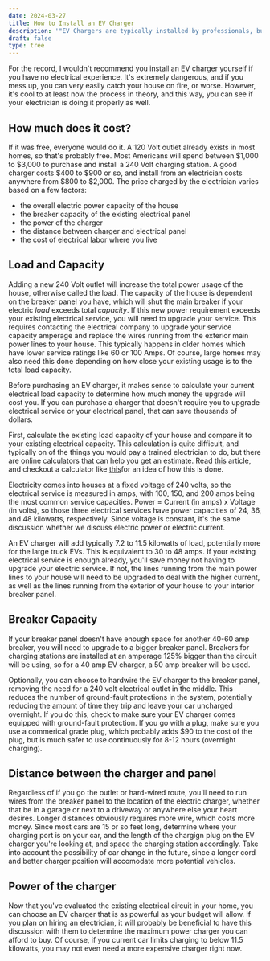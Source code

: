 ```yaml
---
date: 2024-03-27
title: How to Install an EV Charger
description: '"EV Chargers are typically installed by professionals, but if you understand the electricity requirements of the charger, you can calculate the power requirements of your own home and install it yourself."'
draft: false
type: tree
---
```

For the record, I wouldn't recommend you install an EV charger yourself if you have no electrical experience. It's extremely dangerous, and if you mess up, you can very easily catch your house on fire, or worse. However, it's cool to at least now the process in theory, and this way, you can see if your electrician is doing it properly as well.

## How much does it cost?
If it was free, everyone would do it. A 120 Volt outlet already exists in most homes, so that's probably free. Most Americans will spend between $1,000 to $3,000 to purchase and install a 240 Volt charging station. A good charger costs $400 to $900 or so, and install from an electrician costs anywhere from $800 to $2,000. The price charged by the electrician varies based on a few factors:
- the overall electric power capacity of the house
- the breaker capacity of the existing electrical panel
- the power of the charger
- the distance between charger and electrical panel
- the cost of electrical labor where you live

## Load and Capacity
Adding a new 240 Volt outlet will increase the total power usage of the house, otherwise called the load. The capacity of the house is dependent on the breaker panel you have, which will shut the main breaker if your electric *load* exceeds total *capacity*. If this new power requirement exceeds your existing electrical service, you will need to upgrade your service. This requires contacting the electrical company to upgrade your service capacity amperage and replace the wires running from the exterior main power lines to your house. This typically happens in older homes which have lower service ratings like 60 or 100 Amps. Of course, large homes may also need this done depending on how close your existing usage is to the total load capacity.

Before purchasing an EV charger, it makes sense to calculate your current electrical load capacity to determine how much money the upgrade will cost you. If you can purchase a charger that doesn't require you to upgrade electrical service or your electrical panel, that can save thousands of dollars.

First, calculate the existing load capacity of your house and compare it to your existing electrical capacity. This calculation is quite difficult, and typically on of the things you would pay a trained electrician to do, but there are online calculators that can help you get an estimate. Read [this](https://www.familyhandyman.com/article/electrical-load-calculation/) article, and checkout a calculator like [this](https://homeinspectioninsider.com/electrical-load-calculation/)for an idea of how this is done.

Electricity comes into houses at a fixed voltage of 240 volts, so the electrical service is measured in amps, with 100, 150, and 200 amps being the most common service capacities. Power = Current (in amps) x Voltage (in volts), so those three electrical services have power capacities of 24, 36, and 48 kilowatts, respectively. Since voltage is constant, it's the same discussion whether we discuss electric power or electric current.

An EV charger will add typically 7.2 to 11.5 kilowatts of load, potentially more for the large truck EVs. This is equivalent to 30 to 48 amps. If your existing electrical service is enough already, you'll save money not having to upgrade your electric service. If not, the lines running from the main power lines to your house will need to be upgraded to deal with the higher current, as well as the lines running from the exterior of your house to your interior breaker panel.

## Breaker Capacity
If your breaker panel doesn't have enough space for another 40-60 amp breaker, you will need to upgrade to a bigger breaker panel. Breakers for charging stations are installed at an amperage 125% bigger than the circuit will be using, so for a 40 amp EV charger, a 50 amp breaker will be used.

Optionally, you can choose to hardwire the EV charger to the breaker panel, removing the need for a 240 volt electrical outlet in the middle. This reduces the number of ground-fault protections in the system, potentially reducing the amount of time they trip and leave your car uncharged overnight. If you do this, check to make sure your EV charger comes equipped with ground-fault protection. If you go with a plug, make sure you use a commerical grade plug, which probably adds $90 to the cost of the plug, but is much safer to use continuously for 8-12 hours (overnight charging).

## Distance between the charger and panel
Regardless of if you go the outlet or hard-wired route, you'll need to run wires from the breaker panel to the location of the electric charger, whether that be in a garage or next to a driveway or anywhere else your heart desires. Longer distances obviously requires more wire, which costs more money. Since most cars are 15 or so feet long, determine where your charging port is on your car, and the length of the chargign plug on the EV charger you're looking at, and space the charging station accordingly. Take into account the possibility of car change in the future, since a longer cord and better charger position will accomodate more potential vehicles.

## Power of the charger
Now that you've evaluated the existing electrical circuit in your home, you can choose an EV charger that is as powerful as your budget will allow. If you plan on hiring an electrician, it will probably be beneficial to have this discussion with them to determine the maximum power charger you can afford to buy. Of course, if you current car limits charging to below 11.5 kilowatts, you may not even need a more expensive charger right now.
